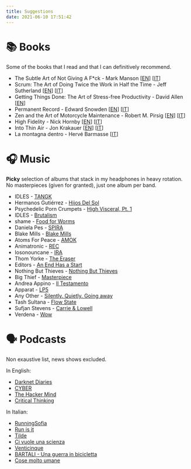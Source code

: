 ```yaml
---
title: Suggestions
date: 2021-06-10 17:51:42
---
```


# 📚 Books
Some of the books that I read and that I can definitively recommend.

- The Subtle Art of Not Giving A F*ck - Mark Manson 
\[[EN](https://www.amazon.it/subtle-art-not-giving-Counterintuitive/dp/0062641549)\]
\[[IT](https://www.amazon.it/scorretto-efficace-liberarsi-irritanti-problemi/dp/8822707451)\]
- Scrum: The Art of Doing Twice the Work in Half the Time - Jeff Sutherland
\[[EN](https://www.amazon.it/Scrum-Doing-Twice-Work-Half/dp/1847941109)\]
\[[IT](https://www.amazon.it/doppio-tempo-Puntare-successo-metodo/dp/8817078719)\]
- Getting Things Done: The Art of Stress-free Productivity - David Allen
\[[EN](https://www.amazon.it/Getting-Things-Done-Stress-free-Productivity/dp/0349423148)\]
- Permanent Record - Edward Snowden
\[[EN](https://www.amazon.it/Permanent-Record-Edward-Snowden/dp/1529035694)\]
\[[IT](https://www.amazon.it/Errore-sistema-Edward-Snowden/dp/8830454397)\]
- Zen and the Art of Motorcycle Maintenance - Robert M. Pirsig
\[[EN](https://www.amazon.it/Zen-Art-Motorcycle-Maintenance-Inquiry-ebook/dp/B0026772N8)\]
\[[IT](https://www.amazon.it/zen-larte-della-manutenzione-motocicletta/dp/8845907341)\]
- High Fidelity - Nick Hornby
\[[EN](https://www.amazon.it/High-Fidelity-Nick-Hornby/dp/0241969816)\]
\[[IT](https://www.amazon.it/Alta-fedelt%C3%A0-Nick-Hornby/dp/8823514576)\]
- Into Thin Air - Jon Krakauer
\[[EN](https://www.amazon.it/Into-thin-air-Jon-Krakauer/dp/1447200187)\]
\[[IT](https://www.amazon.it/Aria-sottile-Jon-Krakauer/dp/8879722689)\]
- La montagna dentro - Hervé Barmasse
\[[IT](https://www.amazon.it/montagna-dentro-Herv%C3%A9-Barmasse/dp/8858130111/)\]


# 🎧 Music
**Picky** selection of albums that stack in my headphones in heavy rotation.
No masterpieces (given for granted), just one album per band.
- IDLES - [TANGK](https://open.spotify.com/album/6U11VNHZAfYY3E9V4oFB2p?si=C-DUklDiT8GUTY7zCl740A)
- Hermanos Gutiérrez - [Hijos Del Sol](https://open.spotify.com/album/6gnYcXVaffdG0vwVM34cr8?si=VlhzzS8fS7SC185Vw-ZvkA)
- Psychedelic Porn Crumpets - [High Visceral, Pt. 1](https://open.spotify.com/album/2BlcdDBE62JOtVOgC3L3xo?si=QEo7u74zQ96qnrfW8KYTVw)
- IDLES - [Brutalism](https://open.spotify.com/album/5qag6esZLv5ySuCpzh7CE6?si=cLXqOPG8Q52iVPtzrKgAlw)
- shame - [Food for Worms](https://open.spotify.com/album/6A3JJrCJO2TXZ9Vfy3tIbW?si=PDzRta6yREGMgxyiYdMepA)
- Daniela Pes - [SPIRA](https://open.spotify.com/album/1a8ThwO86pH1QSjVYAeC5H?si=PxQWw_ekRhixW2crYDuhzw)
- Blake Mills - [Blake Mills](https://open.spotify.com/album/5DGnrJSx7nuDC8WrD2EOyu?si=msWIRiwST3a3RHv1oQ9mpw)
- Atoms For Peace - [AMOK](https://open.spotify.com/album/77Ie9frENeQwYUGHrrS0pk?si=HSUOTX01QHq4gpI0-vrBmQ)
- Animatronic - [REC](https://open.spotify.com/album/1WxdbtBtQpZMPMvoNegvi6?si=FAUhUIj5QtmJgLovzk94vg)
- Iosonouncane - [IRA](https://open.spotify.com/album/4WhBN2WPPxAU5M5Tpw56PL?si=GZ-Diq_XRoWSrMGxxsiSyw)
- Thom Yorke - [The Eraser](https://open.spotify.com/album/4QSIeDnAnGag2YZ5DjB2eB?si=pKceg1pzThGtaX1lBWNTSQ)
- Editors - [An End Has a Start](https://open.spotify.com/album/3csSbF72syMhIYq89doRha?si=HJWCcIgkTi-aUzT_dXYMhg)
- Nothing But Thieves - [Nothing But Thieves](https://open.spotify.com/album/3q4BkDV5B7sczFcfrIl2a2?si=OLHCugbkT76gnqZuSrR71w)
- Big Thief - [Masterpiece](https://open.spotify.com/album/2QVrJXsVZIgwNwOhtu31wd?si=zUZ-fYLUR0WU3O2zWibC-Q)
- Andrea Appino - [Il Testamento](https://open.spotify.com/album/12RuDjWnKrvxNDlnNJdS4r?si=EWnJ1cpaRaGbmS5O0owP2A)
- Apparat - [LP5](https://open.spotify.com/album/5q1fLCH66wHNsoiAVfaPJ8?si=DJI_7D4BROu_Bc9gygpcog)
- Any Other - [Silently. Quietly. Going away](https://open.spotify.com/album/6JWbOyHqj7ldKaPJ4cFOuO?si=9HEah9iiR_GyKghVBXJCgQ)
- Tash Sultana - [Flow State](https://open.spotify.com/album/0mmKq1y0uVIjlgjhFw2OB2?si=S5g2reoVQ--OW8ha2eqITA)
- Sufjan Stevens - [Carrie & Lowell](https://open.spotify.com/album/0U8DeqqKDgIhIiWOdqiQXE?si=ovVBoTunTbyiP6BUXbtDyg)
- Verdena - [Wow](https://open.spotify.com/album/6kEHqRYAB608ag9q5SLUOl?si=o_bdtrnaTaaw5Gg6K1X4pw)

# 🗣 Podcasts
Non exaustive list, news shows excluded.

In English:
- [Darknet Diaries](https://open.spotify.com/show/4XPl3uEEL9hvqMkoZrzbx5?si=6a3f19b6ac604f78)
- [CYBER](https://open.spotify.com/show/3smcGJaAF6F7sioqFDQjzn?si=5ee329942aea4513)
- [The Hacker Mind](https://open.spotify.com/show/6zkacjxPFG0qbcMWzDHvfH?si=e8e1bad877db4e8e)
- [Critical Thinking](https://open.spotify.com/show/4GiJnv8f4a4ZR6Jc6TQJ3k)

In Italian:
- [RunningSofia](https://open.spotify.com/show/5rIJ6pt5R7oAjJ2eD2qBhB?si=116d207af2da456a)
- [Run is it](https://open.spotify.com/show/4l46PvecBtoS6Ov5Z0U2d7?si=c59fe58ee1894a2c)
- [Tilde](https://open.spotify.com/show/4la0lj0pu8OmJA3gYadCDa?si=44447b774d4a4a89)
- [Ci vuole una scienza](https://open.spotify.com/show/2dFnTK83EmwkR6yMYb3uoL?si=de3c8e56fa114898)
- [Venticinque](https://open.spotify.com/show/0KELXXzIx3nL3tAJW4zdho?si=2c9f57b113f74f12)
- [BARTALI - Una guerra in bicicletta](https://open.spotify.com/show/06RozEOOmjZS4ktwVIEYzT?si=813d09802c4946b7)
- [Cose molto umane](https://open.spotify.com/show/79AqdlUNncp3KZQJqKv8I7?si=d51292ebab804a3e)
